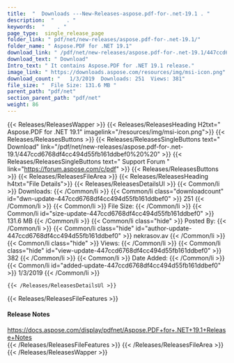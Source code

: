 ```yaml
---
title:  "  Downloads ---New-Releases-aspose.pdf-for-.net-19.1 . " 
description:  "    . " 
keywords:  "    . " 
page_type:  single_release_page
folder_link: " pdf/net/new-releases/aspose.pdf-for-.net-19.1/"
folder_name: " Aspose.PDF for .NET 19.1"
download_link: " /pdf/net/new-releases/aspose.pdf-for-.net-19.1/447ccd6768df4cc494d55fb161ddbef0"
download_text: " Download"
Intro_text: " It contains Aspose.PDF for .NET 19.1 release."
image_link: " https://downloads.aspose.com/resources/img/msi-icon.png"
download_count: "   1/3/2019  Downloads: 251  Views: 381"
file_size: "  File Size: 131.6 MB "
parent_path: "pdf/net"
section_parent_path: "pdf/net"
weight: 86 
---
```


{{< Releases/ReleasesWapper >}}
  {{< Releases/ReleasesHeading H2txt=" Aspose.PDF for .NET 19.1" imagelink="/resources/img/msi-icon.png">}}
  {{< Releases/ReleasesButtons >}}
    {{< Releases/ReleasesSingleButtons text=" Download" link="/pdf/net/new-releases/aspose.pdf-for-.net-19.1/447ccd6768df4cc494d55fb161ddbef0%20%20" >}}
    {{< Releases/ReleasesSingleButtons text=" Support Forum " link="https://forum.aspose.com/c/pdf" >}}
  {{< Releases/ReleasesButtons >}}
  {{< Releases/ReleasesFileArea >}}
    {{< Releases/ReleasesHeading h4txt="File Details">}}
    {{< Releases/ReleasesDetailsUl >}}
            {{< Common/li  >}} Downloads: {{< /Common/li >}} 
      {{< Common/li class="downloadcount" id="dwn-update-447ccd6768df4cc494d55fb161ddbef0" >}} 251 {{< /Common/li >}} 
      {{< Common/li  >}} File Size: {{< /Common/li >}} 
      {{< Common/li id="size-update-447ccd6768df4cc494d55fb161ddbef0" >}} 131.6 MB {{< /Common/li >}} 
      {{< Common/li  class="hide" >}} Posted By: {{< /Common/li >}} 
      {{< Common/li class="hide" id="author-update-447ccd6768df4cc494d55fb161ddbef0" >}} nekrasov.av {{< /Common/li >}} 
      {{< Common/li class="hide"  >}} Views: {{< /Common/li >}} 
      {{< Common/li class="hide" id="view-update-447ccd6768df4cc494d55fb161ddbef0" >}} 382 {{< /Common/li >}} 
      {{< Common/li  >}} Date Added: {{< /Common/li >}} 
      {{< Common/li id="added-update-447ccd6768df4cc494d55fb161ddbef0" >}} 1/3/2019 {{< /Common/li >}} 

    {{< /Releases/ReleasesDetailsUl >}}

  {{< Releases/ReleasesFileFeatures >}}
      <h4>Release Notes</h4><div><a href="https://docs.aspose.com/display/pdfnet/Aspose.PDF+for+.NET+19.1+Release+Notes">https://docs.aspose.com/display/pdfnet/Aspose.PDF+for+.NET+19.1+Release+Notes</a></div>
  {{< /Releases/ReleasesFileFeatures >}}
 {{< /Releases/ReleasesFileArea >}}
{{< /Releases/ReleasesWapper >}}



